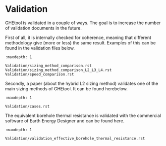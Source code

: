 # Validation

GHEtool is validated in a couple of ways. The goal is to increase the number of validation documents in the future.

First of all, it is internally checked for coherence, meaning that different methodology give (more or less) the same result.
Examples of this can be found in the validation files below.

```{toctree}
:maxdepth: 1

Validation/sizing_method_comparison.rst
Validation/sizing_method_comparison_L2_L3_L4.rst
Validation/speed_comparison.rst
```

Secondly, a paper (about the hybrid L2 sizing method) validates one of the main sizing methods of GHEtool. It can be found herebelow.
```{toctree}
:maxdepth: 1

Validation/cases.rst
```

The equivalent borehole thermal resistance is validated with the commercial software of Earth Energy Designer and can be found here.

```{toctree}
:maxdepth: 1

Validation/validation_effective_borehole_thermal_resistance.rst
```
